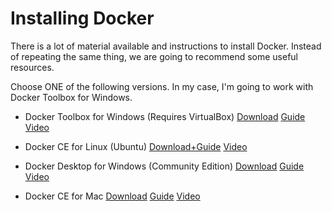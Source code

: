 # Installing Docker

There is a lot of material available and instructions to install Docker. Instead of repeating the same thing, we are going to recommend some useful resources.

Choose ONE of the following versions. In my case, I'm going to work with Docker Toolbox for Windows.

* Docker Toolbox for Windows (Requires VirtualBox)
[Download](https://github.com/docker/toolbox/releases) [Guide](https://docs.docker.com/toolbox/toolbox_install_windows/) [Video](https://www.youtube.com/watch?v=ymlWt1MqURY)

* Docker CE for Linux (Ubuntu)
[Download+Guide](https://www.digitalocean.com/community/tutorials/how-to-install-and-use-docker-on-ubuntu-18-04) [Video](https://www.youtube.com/watch?v=W7BvS942UZA)

* Docker Desktop for Windows (Community Edition)
[Download](https://hub.docker.com/editions/community/docker-ce-desktop-windows/) [Guide](https://docs.docker.com/docker-for-windows/install/) [Video](https://www.youtube.com/watch?v=_9AWYlt86B8)

* Docker CE for Mac
[Download](https://hub.docker.com/editions/community/docker-ce-desktop-mac/) [Guide](https://docs.docker.com/docker-for-mac/install/) [Video](https://www.youtube.com/watch?v=mbSsh40_8WM)
